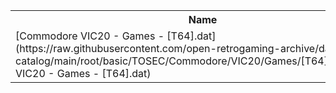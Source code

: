 <table>
<tr><th>Name</th><th>Size</th></tr>
<tr><td>[Commodore VIC20 - Games - [T64].dat](https://raw.githubusercontent.com/open-retrogaming-archive/dat-catalog/main/root/basic/TOSEC/Commodore/VIC20/Games/[T64]/Commodore VIC20 - Games - [T64].dat)</td><td>2067</td></tr>
</table>
